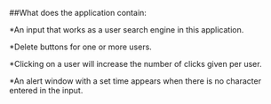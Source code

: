 ##What does the application contain:

*An input that works as a user search engine in this application.

*Delete buttons for one or more users.

*Clicking on a user will increase the number of clicks given per user.

*An alert window with a set time appears when there is no character entered in the input.
